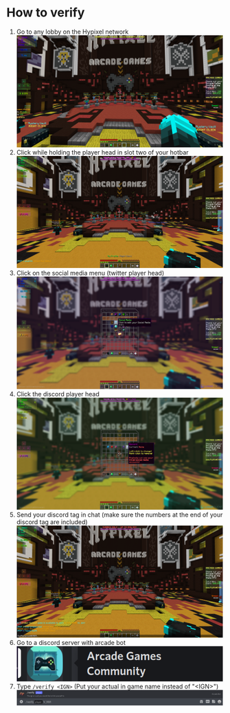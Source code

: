 # How to verify
1) Go to any lobby on the Hypixel network
![Lobby](../images/Lobby.png)
2) Click while holding the player head in slot two of your hotbar
![Head](../images/Head.png)
3) Click on the social media menu (twitter player head)
![Social](../images/Social.png)
4) Click the discord player head
![Discord](../images/Discord.png)
5) Send your discord tag in chat (make sure the numbers at the end of your discord tag are included)
![Tag](../images/Tag.png)
6) Go to a discord server with arcade bot
![ArcadeServer](../images/ArcadeServer.png)
7) Type `/verify <IGN>` (Put your actual in game name instead of "\<IGN\>")
![Verify](../images/Verify.png)